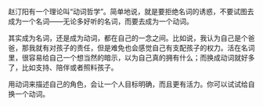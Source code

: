赵汀阳有一个理论叫“动词哲学”。简单地说，就是要拒绝名词的诱惑，不要试图去成为一个名词——无论多好听的名词，而要去成为一个动词。

其实成为名词，还是成为动词，都在自己的一念之间。比如说，我认为自己是个爸爸，那我就有对孩子的责任，但是难免也会感觉自己有支配孩子的权力。活在名词里，很容易给自己一个想当然的暗示，以为自己真的拥有什么；而换成动词就好多了，比如支持、陪伴或者照料孩子。

用动词来描述自己的角色，会让一个人目标明确，而且更有活力。你可以试试给自换一个动词。